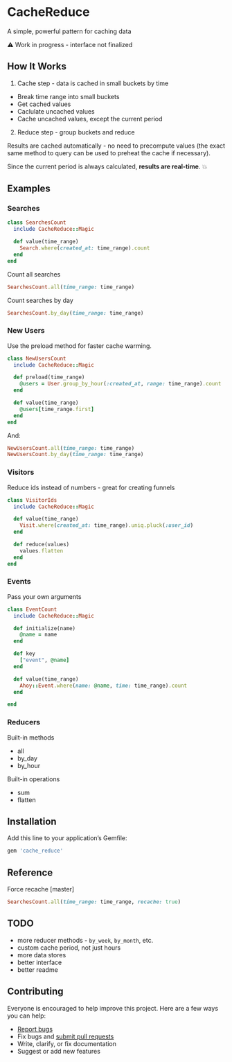 # CacheReduce

A simple, powerful pattern for caching data

:warning: Work in progress - interface not finalized

## How It Works

1. Cache step - data is cached in small buckets by time
  - Break time range into small buckets
  - Get cached values
  - Caclulate uncached values
  - Cache uncached values, except the current period

2. Reduce step - group buckets and reduce

Results are cached automatically - no need to precompute values (the exact same method to query can be used to preheat the cache if necessary).

Since the current period is always calculated, **results are real-time**. :boom:

## Examples

### Searches

```ruby
class SearchesCount
  include CacheReduce::Magic

  def value(time_range)
    Search.where(created_at: time_range).count
  end
end
```

Count all searches

```ruby
SearchesCount.all(time_range: time_range)
```

Count searches by day

```ruby
SearchesCount.by_day(time_range: time_range)
```

### New Users

Use the preload method for faster cache warming.

```ruby
class NewUsersCount
  include CacheReduce::Magic

  def preload(time_range)
    @users = User.group_by_hour(:created_at, range: time_range).count
  end

  def value(time_range)
    @users[time_range.first]
  end
end
```

And:

```ruby
NewUsersCount.all(time_range: time_range)
NewUsersCount.by_day(time_range: time_range)
```

### Visitors

Reduce ids instead of numbers - great for creating funnels

```ruby
class VisitorIds
  include CacheReduce::Magic

  def value(time_range)
    Visit.where(created_at: time_range).uniq.pluck(:user_id)
  end

  def reduce(values)
    values.flatten
  end
end
```

### Events

Pass your own arguments

```ruby
class EventCount
  include CacheReduce::Magic

  def initialize(name)
    @name = name
  end

  def key
    ["event", @name]
  end

  def value(time_range)
    Ahoy::Event.where(name: @name, time: time_range).count
  end

end
```

### Reducers

Built-in methods

- all
- by_day
- by_hour

Built-in operations

- sum
- flatten

## Installation

Add this line to your application’s Gemfile:

```ruby
gem 'cache_reduce'
```

## Reference

Force recache [master]

```ruby
SearchesCount.all(time_range: time_range, recache: true)
```

## TODO

- more reducer methods - `by_week`, `by_month`, etc.
- custom cache period, not just hours
- more data stores
- better interface
- better readme

## Contributing

Everyone is encouraged to help improve this project. Here are a few ways you can help:

- [Report bugs](https://github.com/ankane/cache_reduce/issues)
- Fix bugs and [submit pull requests](https://github.com/ankane/cache_reduce/pulls)
- Write, clarify, or fix documentation
- Suggest or add new features
